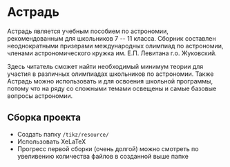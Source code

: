 # Астрадь
Астрадь является учебным пособием по астрономии, рекомендованным для школьников 7 -- 11 класса. Сборник составлен неоднократными призерами международных олимпиад по астрономии, членами астрономического кружка им. Е.П. Левитана г.о. Жуковский. 

Здесь читатель сможет найти необходимый минимум теории для участия в различных олимпиадах школьников по астрономии. Также Астрадь можно использовать и для освоения школьной программы, потому что на ряду со сложными темами освещены и самые базовые вопросы астрономии.


## Сборка проекта
* Cоздать папку `/tikz/resource/`
* Использовать XeLaTeX
* Прогресс первой сборки (очень долгой) можно смотреть по увеливению количества файлов в созданной выше папке
